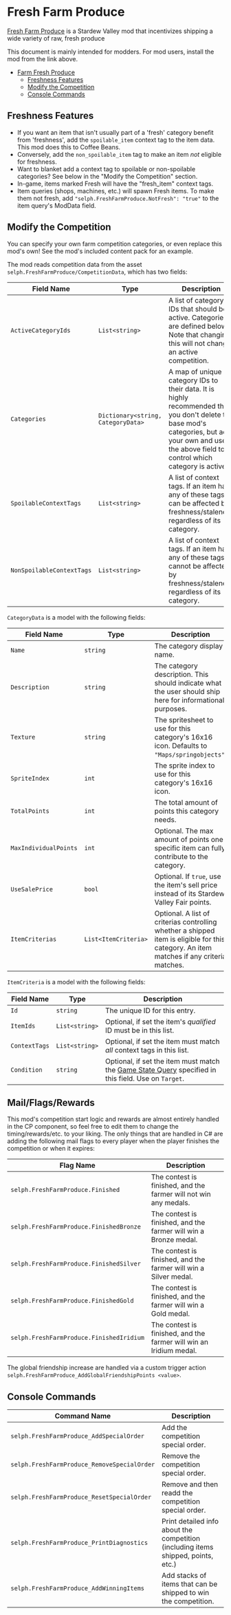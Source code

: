 # Fresh Farm Produce

[Fresh Farm Produce](https://www.nexusmods.com/stardewvalley/mods/29299)
is a Stardew Valley mod that incentivizes shipping a wide variety of raw, fresh produce

This document is mainly intended for modders. For mod users, install the mod
from the link above.

- [Farm Fresh Produce](#farm-fresh-produce)
  + [Freshness Features](#freshness-features)
  + [Modify the Competition](#modify-the-competition)
  + [Console Commands](#console-commands)

## Freshness Features

* If you want an item that isn't usually part of a 'fresh' category benefit
  from 'freshness', add the `spoilable_item` context tag to the item data. This
  mod does this to Coffee Beans.
* Conversely, add the `non_spoilable_item` tag to make an item *not* eligible
  for freshness.
* Want to blanket add a context tag to spoilable or non-spoilable categories?
  See below in the "Modify the Competition" section.
* In-game, items marked Fresh will have the "fresh_item" context tags.
* Item queries (shops, machines, etc.) will spawn Fresh items. To make them not fresh, add
  `"selph.FreshFarmProduce.NotFresh": "true"` to the item query's ModData field.

## Modify the Competition

You can specify your own farm competition categories, or even replace this
mod's own! See the mod's included content pack for an example.

The mod reads competition data from the asset `selph.FreshFarmProduce/CompetitionData`, which has two fields:

| Field Name                         | Type             | Description              |
| ---------------------------------- | ---------------- | ------------------------ |
| `ActiveCategoryIds`         | `List<string>`            | A list of category IDs that should be active. Categories are defined below. Note that changing this will not change an active competition.|
| `Categories`              | `Dictionary<string, CategoryData>`           | A map of unique category IDs to their data. It is highly recommended that you don't delete the base mod's categories, but add your own and use the above field to control which category is active.|
| `SpoilableContextTags`              | `List<string>`           | A list of context tags. If an item has any of these tags it can be affected by freshness/staleness regardless of its category.|
| `NonSpoilableContextTags`              | `List<string>`           | A list of context tags. If an item has any of these tags it cannot be affected by freshness/staleness regardless of its category.|

`CategoryData` is a model with the following fields:

| Field Name                         | Type             | Description              |
| ---------------------------------- | ---------------- | ------------------------ |
| `Name`              | `string`           | The category display name. |
| `Description`              | `string`           | The category description. This should indicate what the user should ship here for informational purposes. |
| `Texture`              | `string`           | The spritesheet to use for this category's 16x16 icon. Defaults to `"Maps/springobjects"`.|
| `SpriteIndex`              | `int`           | The sprite index to use for this category's 16x16 icon.|
| `TotalPoints`              | `int`           | The total amount of points this category needs. |
| `MaxIndividualPoints`              | `int`           | Optional. The max amount of points one specific item can fully contribute to the category.|
| `UseSalePrice`              | `bool`           | Optional. If `true`, use the item's sell price instead of its Stardew Valley Fair points.|
| `ItemCriterias`              | `List<ItemCriteria>`           | Optional. A list of criterias controlling whether a shipped item is eligible for this category. An item matches if any criteria matches.|

`ItemCriteria` is a model with the following fields:

| Field Name                         | Type             | Description              |
| ---------------------------------- | ---------------- | ------------------------ |
| `Id`              | `string`           | The unique ID for this entry. |
| `ItemIds`              | `List<string>`           | Optional, if set the item's *qualified* ID must be in this list.|
| `ContextTags`              | `List<string>`           | Optional, if set the item must match *all* context tags in this list.|
| `Condition`              | `string`           | Optional, if set the item must match the [Game State Query](https://stardewvalleywiki.com/Modding:Game_state_queries#For_items_only) specified in this field. Use on `Target`.|

## Mail/Flags/Rewards
This mod's competition start logic and rewards are almost entirely handled in
the CP component, so feel free to edit them to change the timing/rewards/etc.
to your liking. The only things that are handled in C# are adding the following
mail flags to every player when the player finishes the competition or when it expires:

| Flag Name                         | Description              |
| --------------------------------- | ------------------------ |
| `selph.FreshFarmProduce.Finished` | The contest is finished, and the farmer will not win any medals.|
| `selph.FreshFarmProduce.FinishedBronze` | The contest is finished, and the farmer will win a Bronze medal.|
| `selph.FreshFarmProduce.FinishedSilver` | The contest is finished, and the farmer will win a Silver medal.|
| `selph.FreshFarmProduce.FinishedGold` | The contest is finished, and the farmer will win a Gold medal.|
| `selph.FreshFarmProduce.FinishedIridium` | The contest is finished, and the farmer will win an Iridium medal.|

The global friendship increase are handled via a custom trigger action `selph.FreshFarmProduce_AddGlobalFriendshipPoints <value>`.

## Console Commands

| Command Name                         | Description              |
| ---------------------------------- |  ------------------------ |
| `selph.FreshFarmProduce_AddSpecialOrder` | Add the competition special order.|
| `selph.FreshFarmProduce_RemoveSpecialOrder` | Remove the competition special order.|
| `selph.FreshFarmProduce_ResetSpecialOrder` | Remove and then readd the competition special order.|
| `selph.FreshFarmProduce_PrintDiagnostics` | Print detailed info about the competition (including items shipped, points, etc.)|
| `selph.FreshFarmProduce_AddWinningItems` | Add stacks of items that can be shipped to win the competition.|
